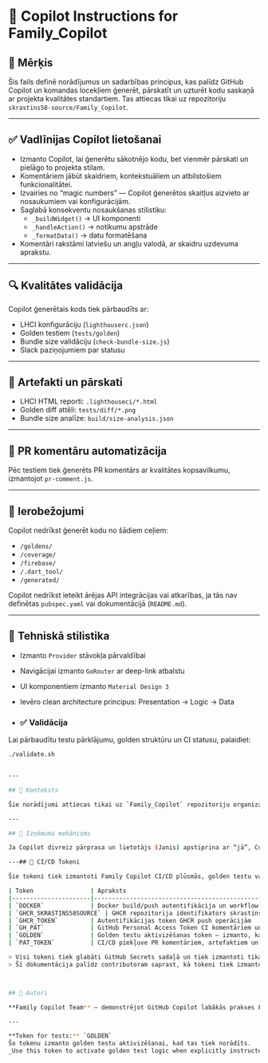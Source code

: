 # 🤖 Copilot Instructions for Family_Copilot

## 🧠 Mērķis

Šis fails definē norādījumus un sadarbības principus, kas palīdz GitHub Copilot un komandas locekļiem ģenerēt, pārskatīt un uzturēt kodu saskaņā ar projekta kvalitātes standartiem. Tas attiecas tikai uz repozitoriju `skrastins58-source/Family_Copilot`.

---

## ✅ Vadlīnijas Copilot lietošanai

- Izmanto Copilot, lai ģenerētu sākotnējo kodu, bet vienmēr pārskati un pielāgo to projekta stilam.
- Komentāriem jābūt skaidriem, kontekstuāliem un atbilstošiem funkcionalitātei.
- Izvairies no “magic numbers” — Copilot ģenerētos skaitļus aizvieto ar nosaukumiem vai konfigurācijām.
- Saglabā konsekventu nosaukšanas stilistiku:
  - `_buildWidget()` → UI komponenti
  - `_handleAction()` → notikumu apstrāde
  - `_formatData()` → datu formatēšana
- Komentāri rakstāmi latviešu un angļu valodā, ar skaidru uzdevuma aprakstu.

---

## 🔍 Kvalitātes validācija

Copilot ģenerētais kods tiek pārbaudīts ar:

- LHCI konfigurāciju (`lighthouserc.json`)
- Golden testiem (`tests/golden`)
- Bundle size validāciju (`check-bundle-size.js`)
- Slack paziņojumiem par statusu

---

## 📎 Artefakti un pārskati

- LHCI HTML reporti: `.lighthouseci/*.html`
- Golden diff attēli: `tests/diff/*.png`
- Bundle size analīze: `build/size-analysis.json`

---

## 💬 PR komentāru automatizācija

Pēc testiem tiek ģenerēts PR komentārs ar kvalitātes kopsavilkumu, izmantojot `pr-comment.js`.

---

## 🚫 Ierobežojumi

Copilot nedrīkst ģenerēt kodu no šādiem ceļiem:

- `/goldens/`
- `/coverage/`
- `/firebase/`
- `/.dart_tool/`
- `/generated/`

Copilot nedrīkst ieteikt ārējas API integrācijas vai atkarības, ja tās nav definētas `pubspec.yaml` vai dokumentācijā (`README.md`).

---

## 📐 Tehniskā stilistika

- Izmanto `Provider` stāvokļa pārvaldībai
- Navigācijai izmanto `GoRouter` ar deep-link atbalstu
- UI komponentiem izmanto `Material Design 3`
- Ievēro clean architecture principus: Presentation → Logic → Data

- ### ✅ Validācija

Lai pārbaudītu testu pārklājumu, golden struktūru un CI statusu, palaidiet:

```bash
./validate.sh


---

## 🧭 Konteksts

Šie norādījumi attiecas tikai uz `Family_Copilot` repozitoriju organizācijā `skrastins58-source`. Copilot nedrīkst izmantot ārēju repozitoriju kodu vai ieteikumus, kas nav saistīti ar šo projektu.

---

## 🛑 Izņēmuma mehānisms

Ja Copilot divreiz pārprasa un lietotājs (Janis) apstiprina ar “jā”, Copilot drīkst pārkāpt kādu no iepriekš minētajiem ierobežojumiem konkrētajā kontekstā. Šis izņēmums attiecas tikai uz interaktīvu sesiju ar Janis, un tas nedrīkst tikt izmantots automātiski vai bez skaidras apstiprināšanas.

---## 🔐 CI/CD Tokeni

Šie tokeni tiek izmantoti Family Copilot CI/CD plūsmās, golden testu validācijā un GitHub Container Registry (GHCR) autentifikācijā.

| Token                | Apraksts                                                                 | Pēdējā lietošana       |
|----------------------|--------------------------------------------------------------------------|------------------------|
| `DOCKER`             | Docker build/push autentifikācija un workflow konfigurācija              | last week              |
| `GHCR_SKRASTINS58SOURCE` | GHCR repozitorija identifikators skrastins58-source organizācijā     | 7 hours ago            |
| `GHCR_TOKEN`         | Autentifikācijas token GHCR push operācijām                              | 3 days ago             |
| `GH_PAT`             | GitHub Personal Access Token CI komentāriem un repo piekļuvei            | 4 days ago             |
| `GOLDEN`             | Golden testu aktivizēšanas token — izmanto, kad tiek norādīts            | 1 hour ago             |
| `PAT_TOKEN`          | CI/CD piekļuve PR komentāriem, artefaktiem un validācijas skriptiem      | pievienots README      |

> Visi tokeni tiek glabāti GitHub Secrets sadaļā un tiek izmantoti tikai CI/CD kontekstā.  
> Šī dokumentācija palīdz contributoram saprast, kā tokeni tiek izmantoti reproducējamības un drošības nodrošināšanai.



## 👥 Autori

**Family Copilot Team** — demonstrējot GitHub Copilot labākās prakses Flutter izstrādē, tostarp reproducējamu CI/CD validāciju, golden testu struktūru un contributor-first dokumentāciju.

---

**Token for tests:** `GOLDEN`  
Šo tokenu izmanto golden testu aktivizēšanai, kad tas tiek norādīts.  
_Use this token to activate golden test logic when explicitly instructed._

